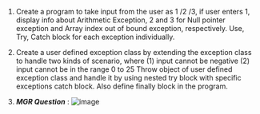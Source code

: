 1. Create a program to take input from the user as 1 /2 /3, if user enters 1, display info about Arithmetic Exception, 2 and 3 for Null pointer exception and Array index out of bound exception, respectively. Use, Try, Catch block for each exception individually.

2. Create a user defined exception class by extending the exception class to handle two kinds of scenario, where (1) input cannot be negative (2) input cannot be in the range 0 to
25 Throw object of user defined exception class and handle it by using nested try block with specific exceptions catch block. Also define finally block in the program.

3. ***MGR Question*** : ![image](https://user-images.githubusercontent.com/60805302/128851469-a7c47845-28ff-49ae-8676-4d2df694d9a8.png)


